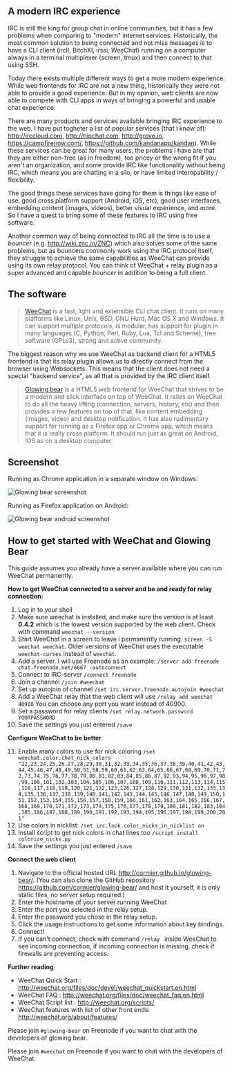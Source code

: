 A modern IRC experience
---------------------

IRC is still the king for group chat in online communities, but it has a few problems when comparing to "modern" internet services. Historically, the most common solution to being connected and not miss messages is to have a CLI client (ircII, BitchXI, irssi, WeeChat) running on a computer always in a terminal multiplexer (screen, tmux) and then connect to that using SSH.

Today there exists multiple different ways to get a more modern experience. While web frontends for IRC are not a new thing, historically they were not able to provide a good experience. But in my opinion, web clients are now able to compete with CLI apps in ways of bringing a powerful and usable chat experience. 


There are many products and services available bringing IRC experience to the web. I have put togheter a list of popular services (that I know of): <http://irccloud.com>, <http://hipchat.com>, <http://grove.io>, <https://campfirenow.com/>, <https://github.com/kandanapp/kandan>). While these services can be great for many users, the problems I have are that they are either non-free (as in freedom), too pricey or the wrong fit if you aren't an organization, and some provide IRC like functionality without being IRC, which means you are chatting in a silo, or have limited interopability / flexibility.  

The good things these services have going for them is things like ease of use, good cross platform support (Android, iOS, etc), good user interfaces, embedding content (images, videos), better visual experience, and more. So I have a quest to bring some of these features to IRC using free software.

Another common way of being connected to IRC all the time is to use a *bouncer* (e.g. <http://wiki.znc.in/ZNC>) which also solves some of the same problems, but as bouncers commonly work using the IRC protocol itself, they struggle to achieve the same capabilities as WeeChat can provide using its own relay protocol. You can think of WeeChat + relay plugin as a super advanced and capable *bouncer* in addition to being a full client.

The software
------------

> [WeeChat][1] is a fast, light and extensible CLI chat client. It runs on many platforms like Linux, Unix, BSD, GNU Hurd, Mac OS X and Windows. It can support multiple protocols, is modular, has support for plugin in many languages (C, Python, Perl, Ruby, Lua, Tcl and Scheme), free software (GPLv3), strong and active community.

The biggest reason why we use WeeChat as backend client for a HTML5 frontend is that its relay plugin allows us to directly connect from the browser using Websockets. This means that the client does not need a special "backend service", as all that is provided by the IRC client itself.
  
> [Glowing bear][2] is a HTML5 web frontend for WeeChat that strives to be a modern and slick interface on top of WeeChat. It relies on WeeChat to do all the heavy lifting (connection, servers, history, etc) and then provides a few features on top of that, like content embedding (images, video) and desktop notification. It has also rudimentary support for running as a Firefox app or Chrome app, which means that it is really cross platform. It should run just as great on Android, IOS as on a desktop computer.


Screenshot
----------
Running as Chrome application in a separate window on Windows:

![Glowing bear screenshot][3]

Running as Firefox application on Android:

![Glowing bear android screenshot][4]

How to get started with WeeChat and Glowing Bear
-----------------

This guide assumes you already have a server available where you can run WeeChat permanently.


**How to get WeeChat connected to a server and be and ready for relay connection:**

  1. Log in to your shell
  2. Make sure weechat is installed, and make sure the version is at least **0.4.2** which is the lowest version supported by the web client. Check with command `weechat --version ` 
  3. Start  WeeChat in a screen to leave i permanently running. ` screen -S weechat weechat `.  Older versions of WeeChat uses the executable `weechat-curses` instead of `weechat`.
  4. Add a server. I will use Freenode as an example: `/server add freenode chat.freenode.net/6667 -autoconnect `
  5. Connect to IRC-server ` /connect freenode `
  6. Join a channel ` /join #weechat `
  7. Set up autojoin of channel ` /set irc.server.freenode.autojoin #weechat `
  8. Add a WeeChat relay that the web client will use  ` /relay add weechat 40900 ` You can choose any port you want instead of 40900.
  9. Set a password for relay clients  ` /set relay.network.password YOURPASSWORD `
  10. Save the settings you just entered ` /save `

**Configure WeeChat to be better**
  
  11. Enable many colors to use for nick coloring ` /set weechat.color.chat_nick_colors "22,23,24,25,26,27,28,29,30,31,32,33,34,35,36,37,38,39,40,41,42,43,44,45,46,47,48,49,50,51,58,59,60,61,62,63,64,65,66,67,68,69,70,71,72,73,74,75,76,77,78,79,80,81,82,83,84,85,86,87,92,93,94,95,96,97,98,99,100,101,102,103,104,105,106,107,108,109,110,111,112,113,114,115,116,117,118,119,120,121,122,123,126,127,128,129,130,131,132,133,134,135,136,137,138,139,140,141,142,143,144,145,146,147,148,149,150,151,152,153,154,155,156,157,158,159,160,161,162,163,164,165,166,167,168,169,170,171,172,173,174,175,176,177,178,179,180,181,182,183,184,185,186,187,188,189,190,191,192,193,194,195,196,197,198,199,200,201" `
  12. Use colors in nicklist: ` /set irc.look.color_nicks_in_nicklist on  `
  13. Install script to get nick colors in chat lines too ` /script install colorize_nicks.py `
  14. Save the settings you just entered ` /save `

**Connect the web client**
 
  1. Navigate to the official hosted URL <http://cormier.github.io/glowing-bear/>. (You can also clone the GitHub repository <https://github.com/cormier/glowing-bear/> and host it yourself, it is only static files, no server setup required.)
  2. Enter the hostname of your server running WeeChat
  3. Enter the port you selected in the relay setup.
  4. Enter the password you chose in the relay setup.
  5. Click the usage instructions to get some information about key bindings.
  5. Connect!
  6. If you can't connect, check with command `/relay ` inside WeeChat to see incoming connection, if incoming connection is missing, check if firewalls are preventing access.
  
**Further reading**

  - WeeChat Quick Start : <http://weechat.org/files/doc/devel/weechat_quickstart.en.html>
  - WeeChat FAQ : <http://weechat.org/files/doc/weechat_faq.en.html>
  - WeeChat Script list : <http://weechat.org/scripts/>
  - WeeChat features with list of other front ends: <http://weechat.org/about/features/>

Please join `#glowing-bear` on Freenode if you want to chat with the developers of glowing bear.

Please join `#weechat` on Freenode if you want to chat with the developers of WeeChat.


  
  [1]: http://weechat.org
  [2]: http://cormier.github.io/glowing-bear/
  [3]: http://hveem.no/ss/weechat-web-client720.png
  [4]: http://hveem.no/ss/gb-mobile-new.png
